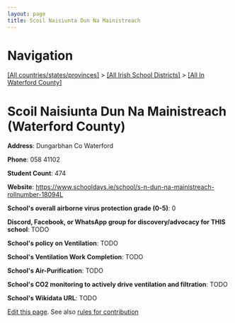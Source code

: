 ```yaml
---
layout: page
title: Scoil Naisiunta Dun Na Mainistreach
---
```

# Navigation

[[All countries/states/provinces]](../../..) > [[All Irish School Districts]](../..) > [[All In Waterford County]](..)

# Scoil Naisiunta Dun Na Mainistreach (Waterford County)

**Address**: Dungarbhan Co Waterford

**Phone**: 058 41102

**Student Count**: 474

**Website**: <https://www.schooldays.ie/school/s-n-dun-na-mainistreach-rollnumber-18094L>

**School's overall airborne virus protection grade (0-5)**: 0

**Discord, Facebook, or WhatsApp group for discovery/advocacy for THIS school**: TODO

**School's policy on Ventilation**: TODO

**School's Ventilation Work Completion**: TODO

**School's Air-Purification**: TODO

**School's CO2 monitoring to actively drive ventilation and filtration**: TODO

**School's Wikidata URL**: TODO


[Edit this page](https://github.com/ventilate-schools/Ireland/edit/main/./Waterford_County/Scoil_Naisiunta_Dun_Na_Mainistreach.md). See also [rules for contribution](../../../contribution-rules/)